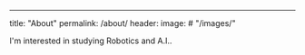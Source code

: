 ---
title: "About"
permalink: /about/
header:
  image: # "/images/"

I'm interested in studying Robotics and A.I..
